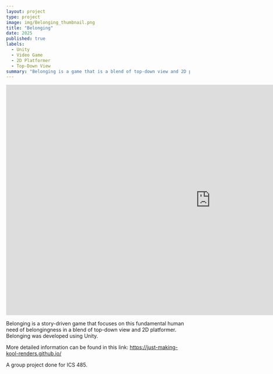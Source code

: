 ```yaml
---
layout: project
type: project
image: img/Belonging_thumbnail.png
title: "Belonging"
date: 2025
published: true
labels:
  - Unity
  - Video Game
  - 2D Platformer
  - Top-Down View
summary: "Belonging is a game that is a blend of top-down view and 2D platformer."
---
```


<iframe width="1120" height="630" style="display: block; margin: auto;" src="https://youtube.com/embed/OtlVA214Uug" title="YouTube video player" frameborder="0" allow="accelerometer; autoplay; clipboard-write; encrypted-media; gyroscope; picture-in-picture; web-share" referrerpolicy="strict-origin-when-cross-origin" allowfullscreen></iframe>

Belonging is a story-driven game that focuses on this fundamental human need of belongingness in a blend of top-down view and 2D platformer. Belonging was developed using Unity.

More detailed information can be found in this link:
https://just-making-kool-renders.github.io/


A group project done for ICS 485.
